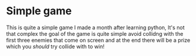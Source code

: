 # Simple game
This is quite a simple game I made a month after learning python, It's not that complex the goal of the game is quite simple avoid collidng with the first three enemies that come on screen and at the end there will be a prize which you *should* try collide with to win! 

